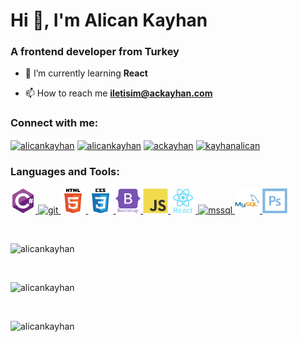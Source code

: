<h1 align="left">Hi 👋, I'm Alican Kayhan</h1>
<h3 align="left">A frontend developer from Turkey</h3>


- 🌱 I’m currently learning **React**

- 📫 How to reach me **iletisim@ackayhan.com**

<h3 align="left">Connect with me:</h3>
<p align="left">
    <a href="https://linkedin.com/in/alicankayhan" target="blank"><img align="center"
            src="https://raw.githubusercontent.com/rahuldkjain/github-profile-readme-generator/master/src/images/icons/Social/linked-in-alt.svg"
            alt="alicankayhan" height="30" width="40" /></a>
    <a href="https://www.hackerrank.com/alicankayhan" target="blank"><img align="center"
            src="https://raw.githubusercontent.com/rahuldkjain/github-profile-readme-generator/master/src/images/icons/Social/hackerrank.svg"
            alt="alicankayhan" height="30" width="40" /></a>
    <a href="https://instagram.com/ackayhan" target="blank"><img align="center"
            src="https://raw.githubusercontent.com/rahuldkjain/github-profile-readme-generator/master/src/images/icons/Social/instagram.svg"
            alt="ackayhan" height="30" width="40" /></a>
    <a href="https://fb.com/kayhanalican" target="blank"><img align="center"
            src="https://raw.githubusercontent.com/rahuldkjain/github-profile-readme-generator/master/src/images/icons/Social/facebook.svg"
            alt="kayhanalican" height="30" width="40" /></a>

</p>

<h3 align="left">Languages and Tools:</h3>
<p align="left">  
    <a href="https://www.w3schools.com/cs/" target="_blank"rel="noreferrer"> 
     <img src="https://raw.githubusercontent.com/devicons/devicon/master/icons/csharp/csharp-original.svg"
        alt="csharp" width="40" height="40" /> </a> <a href="https://www.w3schools.com/css/" target="_blank" rel="noreferrer"> 
    </a>
    <!-- DOTNET
    <a href="https://dotnet.microsoft.com/" target="_blank" rel="noreferrer"> 
        <img src="https://raw.githubusercontent.com/devicons/devicon/master/icons/dot-net/dot-net-original-wordmark.svg" alt="dotnet" width="40" height="40"/> 
    </a> 
    -->
    <a href="https://git-scm.com/" target="_blank" rel="noreferrer"> 
     <img src="https://www.vectorlogo.zone/logos/git-scm/git-scm-icon.svg" alt="git" width="40" height="40" /> 
    </a> 
    <a href="https://www.w3.org/html/" target="_blank" rel="noreferrer"> 
     <img src="https://raw.githubusercontent.com/devicons/devicon/master/icons/html5/html5-original-wordmark.svg"
            alt="html5" width="40" height="40" /> 
    </a>
     <a href="https://www.w3.org/css/" target="_blank" rel="noreferrer"> 
     <img src="https://raw.githubusercontent.com/devicons/devicon/master/icons/css3/css3-original-wordmark.svg"
        alt="css3" width="40" height="40" /> 
    </a>
    <a href="https://getbootstrap.com" target="_blank" rel="noreferrer"> 
     <img src="https://raw.githubusercontent.com/devicons/devicon/master/icons/bootstrap/bootstrap-plain-wordmark.svg" 
         alt="bootstrap" width="40" height="40"/> 
    </a>
    <a href="https://developer.mozilla.org/en-US/docs/Web/JavaScript" target="_blank" rel="noreferrer"> 
     <img src="https://raw.githubusercontent.com/devicons/devicon/master/icons/javascript/javascript-original.svg"
            alt="javascript" width="40" height="40" /> 
    </a>
    <a href="https://reactjs.org/" target="_blank" rel="noreferrer">
     <img src="https://raw.githubusercontent.com/devicons/devicon/master/icons/react/react-original-wordmark.svg"
          alt="react" width="40" height="40" /> 
    </a>
    <a href="https://www.microsoft.com/en-us/sql-server" target="_blank" rel="noreferrer"> 
     <img src="https://www.svgrepo.com/show/303229/microsoft-sql-server-logo.svg"
            alt="mssql" width="40" height="40" /> 
    </a> 
    <a href="https://www.mysql.com/" target="_blank" rel="noreferrer"> 
    <img src="https://raw.githubusercontent.com/devicons/devicon/master/icons/mysql/mysql-original-wordmark.svg"
            alt="mysql" width="40" height="40" /> </a>
    <!-- NODEJS
    <a href="https://nodejs.org" target="_blank" rel="noreferrer"> 
     <img src="https://raw.githubusercontent.com/devicons/devicon/master/icons/nodejs/nodejs-original-wordmark.svg" alt="nodejs" width="40" height="40"/>
    </a> 
    -->
    <a href="https://www.photoshop.com/en" target="_blank" rel="noreferrer"> 
    <img src="https://raw.githubusercontent.com/devicons/devicon/master/icons/photoshop/photoshop-line.svg"
        alt="photoshop" width="40" height="40" /> 
    </a> 
    <!-- postgresql
    <a href="https://www.postgresql.org" target="_blank"
        rel="noreferrer">
      <img src="https://raw.githubusercontent.com/devicons/devicon/master/icons/postgresql/postgresql-original-wordmark.svg" alt="postgresql" width="40" height="40"/>
       </a>
    -->
</p>
<br>
<p>
    <img
        src="https://github-readme-stats.vercel.app/api/top-langs?username=alicankayhan&show_icons=true&theme=highcontrast&locale=en&layout=compact" alt="alicankayhan" />
</p>
<br />
<p>
    <img
        src="https://github-readme-stats.vercel.app/api?username=alicankayhan&show_icons=true&theme=highcontrast&locale=en" alt="alicankayhan" />
</p>
<br>
<p> 
    <img src="https://komarev.com/ghpvc/?username=alicankayhan&label=Profile%20views&color=0e75b6&style=flat"alt="alicankayhan" /> 
</p>
